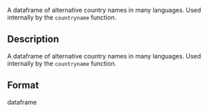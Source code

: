 

A dataframe of alternative country names in many languages. Used
internally by the <code>countryname</code> function.

## Description

A dataframe of alternative country names in many languages. Used
internally by the <code>countryname</code> function.

## Format

dataframe
